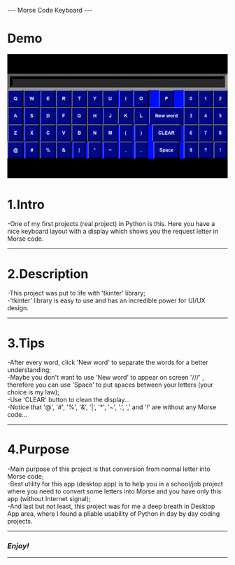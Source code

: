 --- Morse Code Keyboard ---
# Demo #

![App demo](https://github.com/horjarobert/MorseCodeKeyboard/blob/master/morseCodeKeyboard.gif)

# 1.Intro #
    
-One of my first projects (real project) in Python is this. Here you have a nice keyboard layout with a display which shows you the request letter in Morse code.  
***

# 2.Description #
    
-This project was put to life with 'tkinter' library;  
-'tkinter' library is easy to use and has an incredible power for UI/UX design.    
***

# 3.Tips #

-After every word, click 'New word' to separate the words for a better understanding;  
-Maybe you don't want to use 'New word' to appear on screen '///' , therefore you can use 'Space' to put spaces between your letters (your choice is my law);  
-Use 'CLEAR' button to clean the display...  
-Notice that '@', '#', '%', '&', '|', '*', '~',  '.', ',' and '!' are without any Morse code...  
***

# 4.Purpose #

-Main purpose of this project is that conversion from normal letter into Morse code;  
-Best utility for this app (desktop app) is to help you in a school/job project where you need to convert some letters into Morse and you have only this app (without Internet signal);  
-And last but not least, this project was for me a deep breath in Desktop App area, where I found a pliable usability of Python in day by day coding projects.  
***
### <em>Enjoy!</em> ###
***

